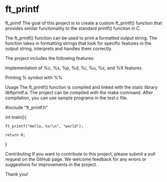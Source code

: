 # ft_printf

ft_printf
The goal of this project is to create a custom ft_printf() function that provides similar functionality to the standard printf() function in C.

The ft_printf() function can be used to print a formatted output string. The function takes in formatting strings that look for specific features in the output string, interprets and handles them correctly.

The project includes the following features:

Implementation of %c, %s, %p, %d, %i, %u, %x, and %X features

Printing % symbol with %%


Usage
The ft_printf() function is compiled and linked with the static library libftprintf.a. The project can be compiled with the make command. After compilation, you can use sample programs in the test.c file.


#include "ft_printf.h"

int main(){

    ft_printf("Hello, %s!\n", "world");
    
    return 0;  
}

Contributing
If you want to contribute to this project, please submit a pull request on the GitHub page. We welcome feedback for any errors or suggestions for improvements in the project.

Thank you!
